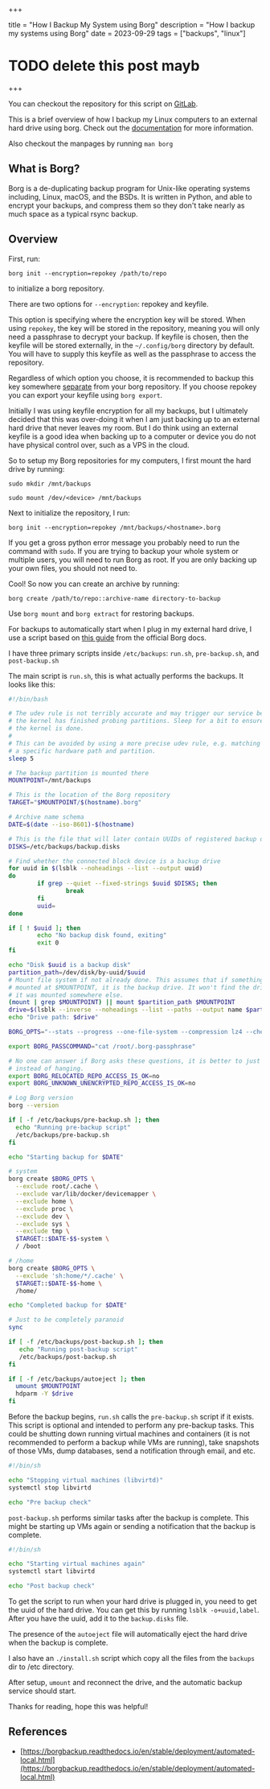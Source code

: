 +++

title = "How I Backup My System using Borg"
description = "How I backup my systems using Borg"
date = 2023-09-29
tags = ["backups", "linux"]

# TODO delete this post mayb

+++

You can checkout the repository for this script on [GitLab](https://gitlab.com/swr2112/local-borgbackup).

This is a brief overview of how I backup my Linux computers to an external hard drive using borg. Check out the [documentation](https://borgbackup.readthedocs.io/en/stable/index.html) for more information.

Also checkout the manpages by running `man borg`

## What is Borg?

Borg is a de-duplicating backup program for Unix-like operating systems including, Linux, macOS, and the BSDs. It is written in Python, and able to encrypt your backups, and compress them so they don't take nearly as much space as a typical rsync backup.

## Overview

First, run:

`borg init --encryption=repokey /path/to/repo`

to initialize a borg repository.

There are two options for `--encryption`: repokey and keyfile.

This option is specifying where the encryption key will be stored. When using `repokey`, the key will be stored in the repository, meaning you will only need a passphrase to decrypt your backup. If keyfile is chosen, then the keyfile will be stored externally, in the `~/.config/borg` directory by default. You will have to supply this keyfile as well as the passphrase to access the repository. 

Regardless of which option you choose, it is recommended to backup this key somewhere <u>separate</u> from your borg repository. If you choose repokey you can export your keyfile using `borg export`.

Initially I was using keyfile encryption for all my backups, but I ultimately decided that this was over-doing it when I am just backing up to an external hard drive that never leaves my room. But I do think using an external keyfile is a good idea when backing up to a computer or device you do not have physical control over, such as a VPS in the cloud.

So to setup my Borg repositories for my computers, I first mount the hard drive by running:

`sudo mkdir /mnt/backups`

`sudo mount /dev/<device> /mnt/backups`

Next to initialize the repository, I run:

`borg init --encryption=repokey /mnt/backups/<hostname>.borg`

If you get a gross python error message you probably need to run the command with `sudo`. If you are trying to backup your whole system or multiple users, you will need to run Borg as root. If you are only backing up your own files, you should not need to.

Cool! So now you can create an archive by running:

`borg create /path/to/repo::archive-name directory-to-backup`

Use `borg mount` and `borg extract` for restoring backups.

For backups to automatically start when I plug in my external hard drive, I use a script based on [this guide](https://borgbackup.readthedocs.io/en/stable/deployment/automated-local.html) from the official Borg docs.

I have three primary scripts inside `/etc/backups`: `run.sh`, `pre-backup.sh`, and `post-backup.sh`

The main script is `run.sh`, this is what actually performs the backups. It looks like this:

```bash
#!/bin/bash

# The udev rule is not terribly accurate and may trigger our service before
# the kernel has finished probing partitions. Sleep for a bit to ensure
# the kernel is done.
#
# This can be avoided by using a more precise udev rule, e.g. matching
# a specific hardware path and partition.
sleep 5

# The backup partition is mounted there
MOUNTPOINT=/mnt/backups

# This is the location of the Borg repository
TARGET="$MOUNTPOINT/$(hostname).borg"

# Archive name schema
DATE=$(date --iso-8601)-$(hostname)

# This is the file that will later contain UUIDs of registered backup drives
DISKS=/etc/backups/backup.disks

# Find whether the connected block device is a backup drive
for uuid in $(lsblk --noheadings --list --output uuid)
do
        if grep --quiet --fixed-strings $uuid $DISKS; then
                break
        fi
        uuid=
done

if [ ! $uuid ]; then
        echo "No backup disk found, exiting"
        exit 0
fi

echo "Disk $uuid is a backup disk"
partition_path=/dev/disk/by-uuid/$uuid
# Mount file system if not already done. This assumes that if something is already
# mounted at $MOUNTPOINT, it is the backup drive. It won't find the drive if
# it was mounted somewhere else.
(mount | grep $MOUNTPOINT) || mount $partition_path $MOUNTPOINT
drive=$(lsblk --inverse --noheadings --list --paths --output name $partition_path | head --lines 1)
echo "Drive path: $drive"

BORG_OPTS="--stats --progress --one-file-system --compression lz4 --checkpoint-interval 86400"

export BORG_PASSCOMMAND="cat /root/.borg-passphrase"

# No one can answer if Borg asks these questions, it is better to just fail quickly
# instead of hanging.
export BORG_RELOCATED_REPO_ACCESS_IS_OK=no
export BORG_UNKNOWN_UNENCRYPTED_REPO_ACCESS_IS_OK=no

# Log Borg version
borg --version

if [ -f /etc/backups/pre-backup.sh ]; then
  echo "Running pre-backup script"
  /etc/backups/pre-backup.sh
fi

echo "Starting backup for $DATE"

# system
borg create $BORG_OPTS \
  --exclude root/.cache \
  --exclude var/lib/docker/devicemapper \
  --exclude home \
  --exclude proc \
  --exclude dev \
  --exclude sys \
  --exclude tmp \
  $TARGET::$DATE-$$-system \
  / /boot

# /home 
borg create $BORG_OPTS \
  --exclude 'sh:home/*/.cache' \
  $TARGET::$DATE-$$-home \
  /home/

echo "Completed backup for $DATE"

# Just to be completely paranoid
sync

if [ -f /etc/backups/post-backup.sh ]; then
   echo "Running post-backup script"
   /etc/backups/post-backup.sh
fi

if [ -f /etc/backups/autoeject ]; then
  umount $MOUNTPOINT
  hdparm -Y $drive
fi
```

Before the backup begins, `run.sh` calls the `pre-backup.sh` script if it exists. This script is optional and intended to perform any pre-backup tasks. This could be shutting down running virtual machines and containers (it is not recommended to perform a backup while VMs are running), take snapshots of those VMs, dump databases, send a notification through email, and etc.

```bash
#!/bin/sh

echo "Stopping virtual machines (libvirtd)"
systemctl stop libvirtd

echo "Pre backup check"
```

`post-backup.sh` performs similar tasks after the backup is complete. This might be starting up VMs again or sending a notification that the backup is complete.

```bash
#!/bin/sh

echo "Starting virtual machines again"
systemctl start libvirtd

echo "Post backup check"
```

To get the script to run when your hard drive is plugged in, you need to get the uuid of the hard drive. You can get this by running `lsblk -o+uuid,label`. After you have the uuid, add it to the `backup.disks` file.

The presence of the `autoeject` file will automatically eject the hard drive when the backup is complete.

I also have an `./install.sh` script which copy all the files from the `backups` dir to /etc directory.

After setup, `umount` and reconnect the drive, and the automatic backup service should start.

Thanks for reading, hope this was helpful!

## References

- [https://borgbackup.readthedocs.io/en/stable/deployment/automated-local.html](https://borgbackup.readthedocs.io/en/stable/deployment/automated-local.html)
